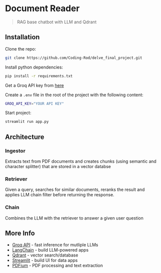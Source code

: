 # Document Reader

> RAG base chatbot with LLM and Qdrant

## Installation

Clone the repo:

```sh
git clone https://github.com/Coding-Rod/delve_final_project.git
```

Install python dependencies:

```sh
pip install -r requirements.txt
```

Get a Groq API key from [here](https://groq.com/)

Create a `.env` file in the root of the project with the following content:

```sh
GROQ_API_KEY="YOUR API KEY"
```

Start project:

```sh
streamlit run app.py
```

## Architecture

<!-- TODO: Add architecture diagram -->

### Ingestor

Extracts text from PDF documents and creates chunks (using semantic and character splitter) that are stored in a vector databse

### Retriever

Given a query, searches for similar documents, reranks the result and applies LLM chain filter before returning the response.

### Chain

Combines the LLM with the retriever to answer a given user question

## More Info

- [Groq API](https://groq.com/) - fast inference for mutliple LLMs
- [LangChain](https://www.langchain.com/) - build LLM-powered apps
- [Qdrant](https://qdrant.tech/) - vector search/database
- [Streamlit](https://streamlit.io/) - build UI for data apps
- [PDFium](https://pdfium.googlesource.com/pdfium/) - PDF processing and text extraction
